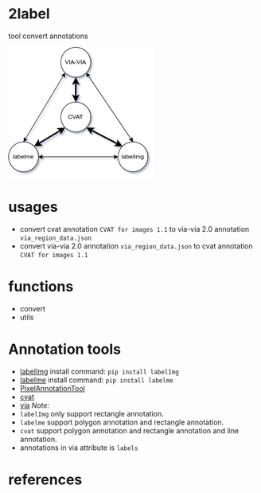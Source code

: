 # 2label
tool convert annotations

![draft](assets/diagram.png)

# usages
- convert cvat annotation `CVAT for images 1.1` to via-via 2.0 annotation `via_region_data.json`
- convert via-via 2.0 annotation `via_region_data.json` to cvat annotation `CVAT for images 1.1`

# functions
- convert
- utils
  
# Annotation tools
- [labelImg](https://github.com/heartexlabs/labelImg) install command: `pip install labelImg`
- [labelme](https://github.com/wkentaro/labelme) install command: `pip install labelme`
- [PixelAnnotationTool](https://github.com/abreheret/PixelAnnotationTool)
- [cvat](https://github.com/opencv/cvat)
- [via](https://www.robots.ox.ac.uk/~vgg/software/via/)
*Note:*
- `labelImg` only support rectangle annotation.
- `labelme` support polygon annotation and rectangle annotation.
- `cvat` support polygon annotation and rectangle annotation and line annotation.
- annotations in via attribute is `labels`

# references